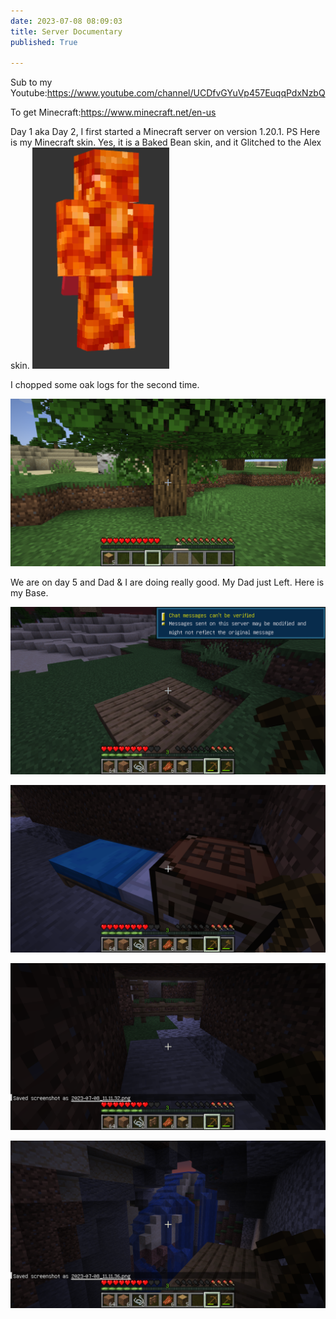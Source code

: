 ```yaml
---
date: 2023-07-08 08:09:03
title: Server Documentary
published: True

---
```

Sub to my Youtube:https://www.youtube.com/channel/UCDfvGYuVp457EuqqPdxNzbQ

To get Minecraft:https://www.minecraft.net/en-us

Day 1 aka Day 2, I first started a Minecraft server on version 1.20.1. PS Here is my Minecraft skin. 
 Yes, it is a Baked Bean skin, and it Glitched to the Alex skin.
![Alt text](/idk.PNG)


 I chopped some oak logs for the second time.

![Alt text](/2023-07-08_10.13.46.png)

We are on day 5 and Dad & I are doing really good.
My Dad just Left.
Here is my Base.

![Alt text](/2023-07-08_11.11.21.png)

![Alt text](/2023-07-08_11.11.32.png)

![Alt text](/2023-07-08_11.11.36.png)

![Alt text](/2023-07-08_11.11.44.png)